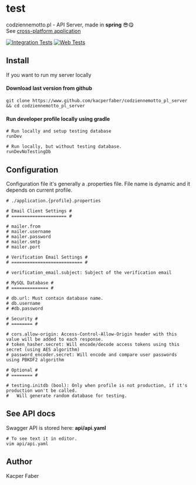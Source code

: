 # test

codziennemotto.pl - API Server, made in **spring** 😎😋
<br>
See [cross-platform application](https://www.github.com/kacperfaber/codziennemotto-pl-app)

[![Integration Tests](https://github.com/kacperfaber/codziennemotto_pl_server/actions/workflows/integration-tests.yml/badge.svg)](https://github.com/kacperfaber/codziennemotto_pl_server/actions/workflows/integration-tests.yml)
[![Web Tests](https://github.com/kacperfaber/codziennemotto_pl_server/actions/workflows/integration-tests.yml/badge.svg)](https://github.com/kacperfaber/codziennemotto_pl_server/actions/workflows/web-tests.yml)

## Install 

If you want to run my server locally

#### Download last version from github
```shell
git clone https://www.github.com/kacperfaber/codziennemotto_pl_server && cd codziennemotto_pl_server
```

#### Run developer profile locally using gradle

```shell
# Run locally and setup testing database
runDev

# Run locally, but without testing database.
runDevNoTestingDb
```

## Configuration

Configuration file it's generally a .properties file. File name is dynamic and it depends on current profile.

```properties
# ./application.{profile}.properties

# Email Client Settings #
# ===================== #

# mailer.from
# mailer.username
# mailer.password
# mailer.smtp
# mailer.port

# Verification Email Settings #
# =========================== #

# verification_email.subject: Subject of the verification email

# MySQL Database #
# ============== #

# db.url: Must contain database name.
# db.username
# #db.password

# Security #
# ======== #

# cors.allow-origin: Access-Control-Allow-Origin header with this value will be added to each response.
# token_hasher.secret: Will encode/decode access tokens using this secret (using AES algorithm)
# password_encoder.secret: Will encode and compare user passwords using PBKDF2 algorithm

# Optional #
# ======== #

# testing.initdb (bool): Only when profile is not production, if it's production won't be called.
#   Will generate random database for testing.
```

## See API docs
Swagger API is stored here: **api/api.yaml**

```shell
# To see text it in editor.
vim api/api.yaml
```

## Author
Kacper Faber
